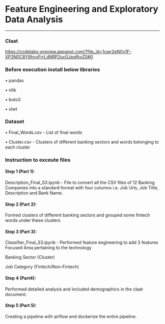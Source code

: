 # Feature Engineering and Exploratory Data Analysis
*******************************************************

### Claat
https://codelabs-preview.appspot.com/?file_id=1cwr2eN0y1F-XP3N0C8Y8hvvFrrLdNRP2uc0JpqfkvZ0#0

### Before execution install below libraries
•	pandas

•	nltk

•	boto3

•	xlwt

### Dataset
•	Final_Words.csv - List of final words

•	Cluster.csv - Clusters of different banking sectors and words belonging to each cluster

### Instruction to exceute files
#### Step 1 (Part 1):

Description_Final_S3.ipynb - File to convert all the CSV files of 12 Banking Companies into a standard format with four columns i.e. Job Urls, Job Title, Description and Bank Name.

#### Step 2 (Part 2):
Formed clusters of different banking sectors and grouped some fintech words under these clusters

#### Step 3 (Part 3):

Classifier_Final_S3.ipynb - Performed feature engineering to add 3 features 
Focused Area pertaining to the technology

Banking Sector (Cluster)

Job Category (Fintech/Non-Fintech)

#### Step 4 (Part4):
Performed detailed analysis and included demographics in the claat document.

#### Step 5 (Part 5):
Creating a pipeline with airflow and dockerize the entire pipeline.

